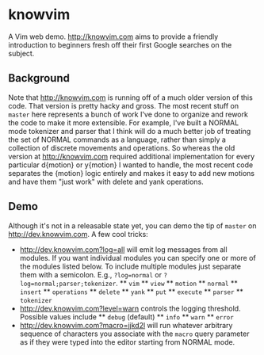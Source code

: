knowvim
=======

A Vim web demo.  http://knowvim.com aims to provide a friendly introduction
to beginners fresh off their first Google searches on the subject.

Background
----------
Note that http://knowvim.com is running off of a much older version of this
code. That version is pretty hacky and gross. The most recent stuff on
`master` here represents a bunch of work I've done to organize and rework
the code to make it more extensible. For example, I've built a NORMAL mode
tokenizer and parser that I think will do a much better job of treating the
set of NORMAL commands as a language, rather than simply a collection of
discrete movements and operations. So whereas the old version at
http://knowvim.com required additional implementation for every particular
d{motion} or y{motion} I wanted to handle, the most recent code separates
the {motion} logic entirely and makes it easy to add new motions and have
them "just work" with delete and yank operations.

Demo
----
Although it's not in a releasable state yet, you can demo the tip of
`master` on http://dev.knowvim.com. A few cool tricks:

* http://dev.knowvim.com?log=all will emit log messages from all modules.
  If you want individual modules you can specify one or more of the modules
  listed below. To include multiple modules just separate them with a
  semicolon. E.g., `?log=normal` or `?log=normal;parser;tokenizer`.
  ** `vim`
  ** `view`
  ** `motion`
  ** `normal`
  ** `insert`
  ** `operations`
  ** `delete`
  ** `yank`
  ** `put`
  ** `execute`
  ** `parser`
  ** `tokenizer`
* http://dev.knowvim.com?level=warn controls the logging threshold. Possible
  values include
  ** `debug` (default)
  ** `info`
  ** `warn`
  ** `error`
* http://dev.knowvim.com?macro=jjkd2l will run whatever arbitrary sequence
  of characters you associate with the `macro` query parameter as if they
  were typed into the editor starting from NORMAL mode.
